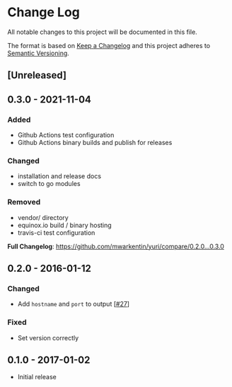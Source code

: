 # Change Log
All notable changes to this project will be documented in this file.

The format is based on [Keep a Changelog](http://keepachangelog.com/)
and this project adheres to [Semantic Versioning](http://semver.org/).

## [Unreleased]

## 0.3.0 - 2021-11-04
### Added

- Github Actions test configuration
- Github Actions binary builds and publish for releases

### Changed

- installation and release docs
- switch to go modules

### Removed

- vendor/ directory
- equinox.io build / binary hosting
- travis-ci test configuration

**Full Changelog**: https://github.com/mwarkentin/yuri/compare/0.2.0...0.3.0

## 0.2.0 - 2016-01-12
### Changed

- Add `hostname` and `port` to output [[#27](https://github.com/mwarkentin/yuri/pull/27)]

### Fixed

- Set version correctly

## 0.1.0 - 2017-01-02

- Initial release
